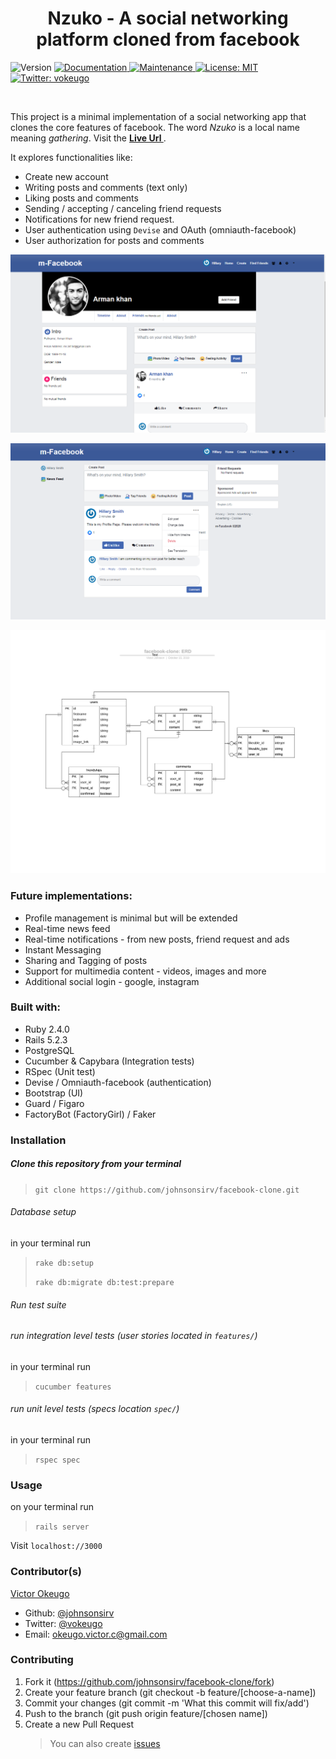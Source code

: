 <h1 align="center"> Nzuko - A social networking platform cloned from facebook</h1>
<p>
  <img alt="Version" src="https://img.shields.io/badge/version-1.0.0-blue.svg?cacheSeconds=2592000" />
  <a href="https://github.com/johnsonsirv/facebook-clone#readme" target="_blank">
    <img alt="Documentation" src="https://img.shields.io/badge/documentation-yes-brightgreen.svg" />
  </a>
  <a href="https://github.com/johnsonsirv/facebook-clone/graphs/commit-activity" target="_blank">
    <img alt="Maintenance" src="https://img.shields.io/badge/Maintained%3F-yes-green.svg" />
  </a>
  <a href="https://github.com/johnsonsirv/facebook-clone/blob/master/LICENSE" target="_blank">
    <img alt="License: MIT" src="https://img.shields.io/github/license/johnsonsirv/facebook-clone" />
  </a>
  <a href="https://twitter.com/vokeugo" target="_blank">
    <img alt="Twitter: vokeugo" src="https://img.shields.io/twitter/follow/vokeugo.svg?style=social" />
  </a>
</p>

<br>

<p>
  This project is a minimal implementation of a social networking app that clones the core features of facebook. The word <i>Nzuko</i> is a local name meaning <em>gathering</em>. Visit the <b><a href="https://nzuko.herokuapp.com" target="_blank">  Live Url  </a></b>.
  
It explores functionalities like:

- Create new account
- Writing posts and comments (text only)
- Liking posts and comments
- Sending / accepting / canceling friend requests
- Notifications for new friend request.
- User authentication using `Devise` and OAuth (omniauth-facebook)
- User authorization for posts and comments
</p>

![](./docs/profile-page-1.png)

![](./docs/fb-timeline.png)

<p>
  <a href="https://nzuko.herokuapp.com/" target="_blank">
    <img alt="ERD" src="./docs/facebook-clone ERD.png" />
  </a>
</p>

### Future implementations:

- Profile management is minimal but will be extended
- Real-time news feed
- Real-time notifications - from new posts, friend request and ads
- Instant Messaging
- Sharing and Tagging of posts
- Support for multimedia content - videos, images and more
- Additional social login - google, instagram

### Built with:

- Ruby 2.4.0
- Rails 5.2.3
- PostgreSQL
- Cucumber & Capybara (Integration tests)
- RSpec (Unit test)
- Devise / Omniauth-facebook (authentication)
- Bootstrap (UI)
- Guard / Figaro
- FactoryBot (FactoryGirl) / Faker

### Installation

##### Clone this repository from your terminal

> `git clone https://github.com/johnsonsirv/facebook-clone.git`

###### Database setup

in your terminal run

> `rake db:setup`
>
> `rake db:migrate db:test:prepare`

###### Run test suite

###### run integration level tests (user stories located in `features/`)

in your terminal run

> `cucumber features`

###### run unit level tests (specs location `spec/`)

in your terminal run

> `rspec spec`

### Usage

on your terminal run

> `rails server`

Visit `localhost://3000`

### Contributor(s)

[Victor Okeugo](https://angel.co/u/victorokeugo/)

- Github: [@johnsonsirv](https://github.com/johnsonsirv)
- Twitter: [@vokeugo](https://twitter.com/@vokeugo/)
- Email: [okeugo.victor.c@gmail.com]()

### Contributing

1. Fork it (https://github.com/johnsonsirv/facebook-clone/fork)
2. Create your feature branch (git checkout -b feature/[choose-a-name])
3. Commit your changes (git commit -m 'What this commit will fix/add')
4. Push to the branch (git push origin feature/[chosen name])
5. Create a new Pull Request
   > You can also create [issues](https://github.com/johnsonsirv/facebook-clone/issues)
